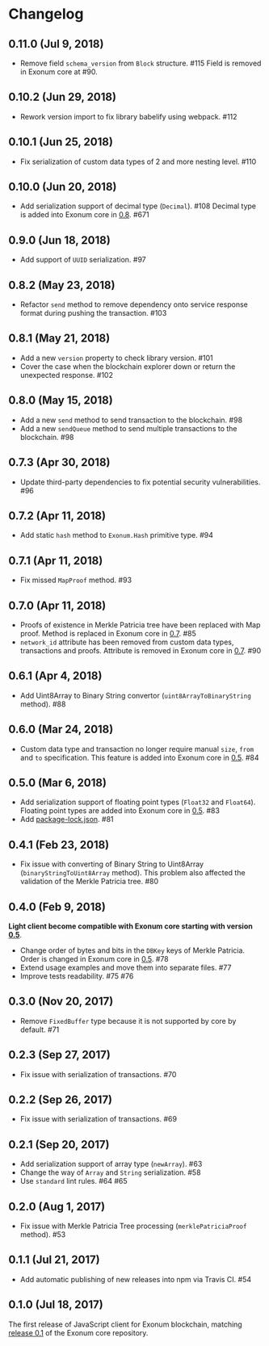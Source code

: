 # Changelog

## 0.11.0 (Jul 9, 2018)

* Remove field `schema_version` from `Block` structure. #115
Field is removed in Exonum core at #90.

## 0.10.2 (Jun 29, 2018)

* Rework version import to fix library babelify using webpack. #112

## 0.10.1 (Jun 25, 2018)

* Fix serialization of custom data types of 2 and more nesting level. #110

## 0.10.0 (Jun 20, 2018)

* Add serialization support of decimal type (`Decimal`). #108
Decimal type is added into Exonum core in [0.8](https://github.com/exonum/exonum/blob/master/CHANGELOG.md#08---2018-05-31). #671

## 0.9.0 (Jun 18, 2018)

* Add support of `UUID` serialization. #97

## 0.8.2 (May 23, 2018)

* Refactor `send` method to remove dependency onto service response format during pushing the transaction. #103

## 0.8.1 (May 21, 2018)

* Add a new `version` property to check library version. #101
* Cover the case when the blockchain explorer down or return the unexpected response. #102

## 0.8.0 (May 15, 2018)

* Add a new `send` method to send transaction to the blockchain. #98
* Add a new `sendQueue` method to send multiple transactions to the blockchain. #98

## 0.7.3 (Apr 30, 2018)

* Update third-party dependencies to fix potential security vulnerabilities. #96

## 0.7.2 (Apr 11, 2018)

* Add static `hash` method to `Exonum.Hash` primitive type. #94

## 0.7.1 (Apr 11, 2018)

* Fix missed `MapProof` method. #93

## 0.7.0 (Apr 11, 2018)

* Proofs of existence in Merkle Patricia tree have been replaced with Map proof.
Method is replaced in Exonum core in [0.7](https://github.com/exonum/exonum/blob/master/CHANGELOG.md#07---2018-04-11). #85
* `network_id` attribute has been removed from custom data types, transactions and proofs.
Attribute is removed in Exonum core in [0.7](https://github.com/exonum/exonum/blob/master/CHANGELOG.md#07---2018-04-11). #90

## 0.6.1 (Apr 4, 2018)

* Add Uint8Array to Binary String convertor (`uint8ArrayToBinaryString` method). #88

## 0.6.0 (Mar 24, 2018)

* Custom data type and transaction no longer require manual `size`, `from` and `to` specification.
This feature is added into Exonum core in [0.5](https://github.com/exonum/exonum/blob/master/CHANGELOG.md#05---2018-01-30). #84

## 0.5.0 (Mar 6, 2018)

* Add serialization support of floating point types (`Float32` and `Float64`).
Floating point types are added into Exonum core in [0.5](https://github.com/exonum/exonum/blob/master/CHANGELOG.md#05---2018-01-30). #83
* Add [package-lock.json](package-lock.json). #81

## 0.4.1 (Feb 23, 2018)

* Fix issue with converting of Binary String to Uint8Array (`binaryStringToUint8Array` method).
This problem also affected the validation of the Merkle Patricia tree. #80

## 0.4.0 (Feb 9, 2018)

**Light client become compatible with Exonum core starting with version [0.5](https://github.com/exonum/exonum/blob/master/CHANGELOG.md#05---2018-01-30)**.

* Change order of bytes and bits in the `DBKey` keys of Merkle Patricia.
Order is changed in Exonum core in [0.5](https://github.com/exonum/exonum/blob/master/CHANGELOG.md#05---2018-01-30). #78
* Extend usage examples and move them into separate files. #77
* Improve tests readability. #75 #76

## 0.3.0 (Nov 20, 2017)

* Remove `FixedBuffer` type because it is not supported by core by default. #71

## 0.2.3 (Sep 27, 2017)

* Fix issue with serialization of transactions. #70

## 0.2.2 (Sep 26, 2017)

* Fix issue with serialization of transactions. #69

## 0.2.1 (Sep 20, 2017)

* Add serialization support of array type (`newArray`). #63
* Change the way of `Array` and `String` serialization. #58
* Use `standard` lint rules. #64 #65

## 0.2.0 (Aug 1, 2017)

* Fix issue with Merkle Patricia Tree processing (`merklePatriciaProof` method). #53

## 0.1.1 (Jul 21, 2017)

* Add automatic publishing of new releases into npm via Travis CI. #54

## 0.1.0 (Jul 18, 2017)

The first release of JavaScript client for Exonum blockchain,
matching [release 0.1](https://github.com/exonum/exonum/releases/tag/v0.1) of the Exonum core repository.

